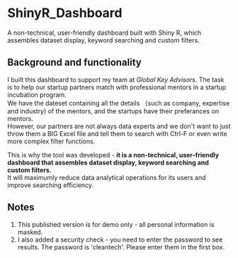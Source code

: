 # ShinyR_Dashboard
A non-technical, user-friendly dashboard built with Shiny R, which assembles dataset display, keyword searching and custom filters.

## Background and functionality
I built this dashboard to support my team at *Global Key Advisors*. The task is to help our startup partners match with professional mentors in a startup incubation program. <br>
We have the dateset containing all the details （such as company, expertise and industry) of the mentors, and the startups have their preferances on mentors. <br> 
However, our partners are not always data experts and we don't want to just throw them a BIG Excel file and tell them to search with Ctrl-F or even write more complex filter functions. <br>

This is why the tool was developed - **it is a non-technical, user-friendly dashboard that assembles dataset display, keyword searching and custom filters.** <br>
It will maximumly reduce data analytical operations for its users and improve searching efficiency.

## Notes
1. This published version is for demo only - all personal information is masked.
2. I also added a security check - you need to enter the password to see results. The password is 'cleantech'. Please enter them in the first box.



